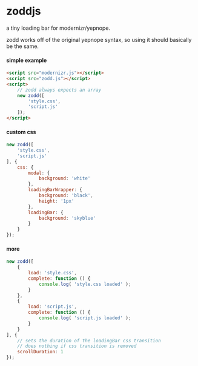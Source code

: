 zoddjs
======

a tiny loading bar for modernizr/yepnope.

zodd works off of the original yepnope syntax, so using it should basically be the same.

#### simple example
```html
<script src="modernizr.js"></script>
<script src="zodd.js"></script>
<script>
	// zodd always expects an array
	new zodd([
		'style.css',
		'script.js'
	]);
</script>
```

#### custom css
```javascript
new zodd([
	'style.css',
	'script.js'
], {
	css: {
		modal: {
			background: 'white'
		},
		loadingBarWrapper: {
			background: 'black',
			height: '1px'
		},
		loadingBar: {
			background: 'skyblue'
		}
	}
});
```

#### more
```javascript
new zodd([
	{
		load: 'style.css',
		complete: function () {
			console.log( 'style.css loaded' );
		}
	},
	{
		load: 'script.js',
		complete: function () {
			console.log( 'script.js loaded' );
		}
	}
], {
	// sets the duration of the loadingBar css transition
	// does nothing if css transition is removed
	scrollDuration: 1
});
```
